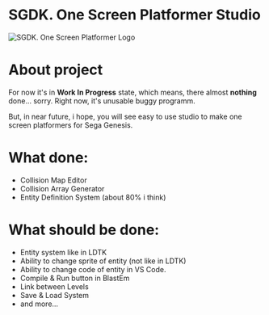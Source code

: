 # SGDK. One Screen Platformer Studio

![SGDK. One Screen Platformer Logo](https://github.com/bolon667/SGDK_OneScreenPlatformerStudio/blob/main/readMe/readMe_logo.png)

# About project

For now it's in **Work In Progress** state, which means, there almost **nothing** done... sorry. Right now, it's unusable buggy programm.

But, in near future, i hope, you will see easy to use studio to make one screen platformers for Sega Genesis.

# What done:

- Collision Map Editor
- Collision Array Generator
- Entity Definition System (about 80% i think)

# What should be done:

- Entity system like in LDTK
- Ability to change sprite of entity (not like in LDTK)
- Ability to change code of entity in VS Code.
- Compile & Run button in BlastEm
- Link between Levels
- Save & Load System
- and more...
